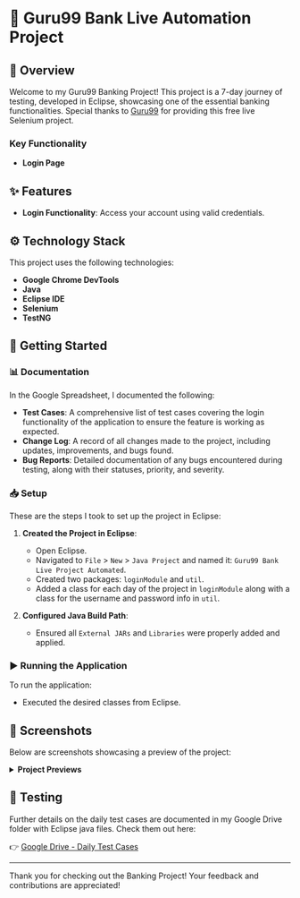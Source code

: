 # 🏦 Guru99 Bank Live Automation Project

## 📖 Overview
Welcome to my Guru99 Banking Project! This project is a 7-day journey of testing, developed in Eclipse, showcasing one of the essential banking functionalities. Special thanks to [Guru99](https://www.guru99.com/live-selenium-project.html) for providing this free live Selenium project.

### Key Functionality
- **Login Page**

## ✨ Features
- **Login Functionality**: Access your account using valid credentials.

## ⚙️ Technology Stack
This project uses the following technologies:
- **Google Chrome DevTools**
- **Java**
- **Eclipse IDE**
- **Selenium**
- **TestNG**

## 🚀 Getting Started

### 📊 Documentation
In the Google Spreadsheet, I documented the following:

- **Test Cases**: A comprehensive list of test cases covering the login functionality of the application to ensure the feature is working as expected.
- **Change Log**: A record of all changes made to the project, including updates, improvements, and bugs found.
- **Bug Reports**: Detailed documentation of any bugs encountered during testing, along with their statuses, priority, and severity.

### 📥 Setup
These are the steps I took to set up the project in Eclipse:

1. **Created the Project in Eclipse**:
   - Open Eclipse.
   - Navigated to `File` > `New` > `Java Project` and named it: `Guru99 Bank Live Project Automated`.
   - Created two packages: `loginModule` and `util`.
   - Added a class for each day of the project in `loginModule` along with a class for the username and password info in `util`.

2. **Configured Java Build Path**:
   - Ensured all `External JARs` and `Libraries` were properly added and applied.

### ▶️ Running the Application
To run the application:
- Executed the desired classes from Eclipse.

## 📸 Screenshots
Below are screenshots showcasing a preview of the project:

<details>
<summary> <strong>Project Previews</strong> </summary>

**Google Sheets Change Log Preview**
![Google Sheets Screenshot](https://github.com/slangslang/Guru99-Bank-Live-Automation-Project/blob/main/img/changeLog.png)        
*Preview of the change log documentation in Google Sheets*

**Google Sheets Test Cases Preview:**
![Google Sheets Screenshot](https://github.com/slangslang/Guru99-Bank-Live-Automation-Project/blob/main/img/testCasePreview.png)
*Preview of the test cases documentation in Google Sheets.*

**Google Sheets Bug Report Preview:**
![Google Sheets Screenshot](https://github.com/slangslang/Guru99-Bank-Live-Automation-Project/blob/main/img/bugReport.png)
*Preview of the bug reports documentation in Google Sheets.*

**Java Class Preview:**
![Java Code](https://github.com/slangslang/Guru99-Bank-Live-Automation-Project/blob/main/img/javaCode.png)
*Preview of the Java class documentation from Eclipse.*

**Eclipse Preview:**
![Eclipse Screenshot](https://github.com/slangslang/Guru99-Bank-Live-Automation-Project/blob/main/img/eclipsePreview.png)
*Preview of the Java class in Eclipse showcasing the results at the bottom.*

[Back to Top of Screenshots](#-screenshots)

</details>

## 🧪 Testing
Further details on the daily test cases are documented in my Google Drive folder with Eclipse java files. Check them out here:

👉 [Google Drive - Daily Test Cases](https://drive.google.com/drive/folders/1OK8L-nVvQw7-bO5oz0r1va06jz_apyAR?usp=sharing)

---

Thank you for checking out the Banking Project! Your feedback and contributions are appreciated!

